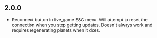 ## 2.0.0

- Reconnect button in live_game ESC menu.  Will attempt to reset the connection when you stop getting updates.  Doesn't always work and requires regenerating planets when it does.

